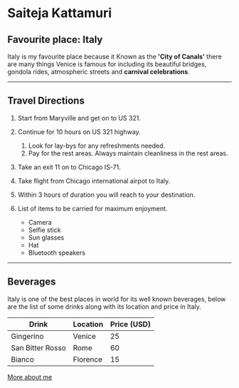 # Saiteja Kattamuri

## Favourite place: Italy

Italy is my favourite place because it Known
as the **'City of Canals'** there are many things Venice is famous for including its beautiful bridges, gondola rides, atmospheric streets and **carnival celebrations**.

***

## Travel Directions

1. Start from Maryville and get on to US 321.
1. Continue for 10 hours on US 321 highway.
   1. Look for lay-bys for any refreshments needed.
   1. Pay for the rest areas. Always maintain cleanliness in the rest areas.
1. Take an exit 11 on to Chicago IS-71.
1. Take flight from Chicago international airpot to Italy.
1. Within 3 hours of duration you will reach to your destination.

1. List of items to be carried for maximum enjoyment.
   * Camera
   * Selfie stick
   * Sun glasses
   * Hat
   * Bluetooth speakers

***

## Beverages

Italy is one of the best places in world for its well known beverages, below are the list of some drinks along with its location and price in Italy.

|       Drink      | Location  | Price (USD) |
|     ---          |      ---  |     ---     |
|  Gingerino       |   Venice  |       25    |
|  San Bitter Rosso|    Rome   |       60    |
|  Bianco          |  Florence |       15    |

[More about me](AboutMe.md)
